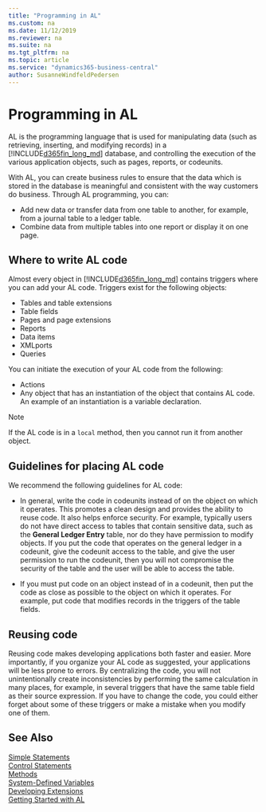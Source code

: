 ```yaml
---
title: "Programming in AL"
ms.custom: na
ms.date: 11/12/2019
ms.reviewer: na
ms.suite: na
ms.tgt_pltfrm: na
ms.topic: article
ms.service: "dynamics365-business-central"
author: SusanneWindfeldPedersen
---
```


# Programming in AL
AL is the programming language that is used for manipulating data (such as retrieving, inserting, and modifying records) in a [!INCLUDE[d365fin_long_md](includes/d365fin_long_md.md)] database, and controlling the execution of the various application objects, such as pages, reports, or codeunits.

With AL, you can create business rules to ensure that the data which is stored in the database is meaningful and consistent with the way customers do business. Through AL programming, you can:
- Add new data or transfer data from one table to another, for example, from a journal table to a ledger table.
- Combine data from multiple tables into one report or display it on one page.

## Where to write AL code
Almost every object in [!INCLUDE[d365fin_long_md](includes/d365fin_long_md.md)] contains triggers where you can add your AL code. Triggers exist for the following objects:  

- Tables and table extensions
- Table fields  
- Pages and page extensions
- Reports
- Data items
- XMLports  
- Queries  

You can initiate the execution of your AL code from the following:  

- Actions  
- Any object that has an instantiation of the object that contains AL code. An example of an instantiation is a variable declaration.  

> [!NOTE]  
> If the AL code is in a `local` method, then you cannot run it from another object.  


## Guidelines for placing AL code  
We recommend the following guidelines for AL code:  

- In general, write the code in codeunits instead of on the object on which it operates. This promotes a clean design and provides the ability to reuse code. It also helps enforce security. For example, typically users do not have direct access to tables that contain sensitive data, such as the **General Ledger Entry** table, nor do they have permission to modify objects. If you put the code that operates on the general ledger in a codeunit, give the codeunit access to the table, and give the user permission to run the codeunit, then you will not compromise the security of the table and the user will be able to access the table.  

- If you must put code on an object instead of in a codeunit, then put the code as close as possible to the object on which it operates. For example, put code that modifies records in the triggers of the table fields.  

## Reusing code  
Reusing code makes developing applications both faster and easier. More importantly, if you organize your AL code as suggested, your applications will be less prone to errors. By centralizing the code, you will not unintentionally create inconsistencies by performing the same calculation in many places, for example, in several triggers that have the same table field as their source expression. If you have to change the code, you could either forget about some of these triggers or make a mistake when you modify one of them.

## See Also
[Simple Statements](devenv-al-simple-statements.md)  
[Control Statements](devenv-al-control-statements.md)  
[Methods](devenv-al-methods.md)  
[System-Defined Variables](devenv-system-defined-variables.md)  
[Developing Extensions](devenv-dev-overview.md)  
[Getting Started with AL](devenv-get-started.md)
